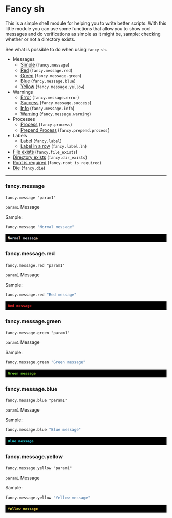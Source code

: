 # Fancy sh

This is a simple shell module for helping you to write better scripts.
With this little module you can use some functions that allow you to show cool messages and do verifications as simple as it might be, sample: checking whether or not a directory exists.

See what is possible to do when using `fancy sh`.

- Messages
    - [Simple]() (`fancy.message`)
    - [Red]() (`fancy.message.red`)
    - [Green]() (`fancy.message.green`)
    - [Blue]() (`fancy.message.blue`)
    - [Yellow]() (`fancy.message.yellow`)
- Warnings
    - [Error]() (`fancy.message.error`)
    - [Success]() (`fancy.message.success`)
    - [Info]() (`fancy.message.info`)
    - [Warning]() (`fancy.message.warning`)
- Processes
    - [Process]() (`fancy.process`)
    - [Prepend Process]() (`fancy.prepend.process`)
- Labels
    - [Label]() (`fancy.label`)
    - [Label in a row]() (`fancy.label.ln`)
- [File exists]() (`fancy.file_exists`)
- [Directory exists]() (`fancy.dir_exists`)
- [Root is required]() (`fancy.root_is_required`)
- [Die]() (`fancy.die`)

----------------------------------------------------------------

### fancy.message

`fancy.message "param1"`

`param1` Message

Sample:

```bash
fancy.message "Normal message"
```

![fancy.message](https://github.com/diogocavilha/fancy-sh/blob/master/screenshots/fancy-message.png)

### fancy.message.red

`fancy.message.red "param1"`

`param1` Message

Sample:

```bash
fancy.message.red "Red message"
```

![fancy.message.red](https://github.com/diogocavilha/fancy-sh/blob/master/screenshots/fancy-message-red.png)

### fancy.message.green

`fancy.message.green "param1"`

`param1` Message

Sample:

```bash
fancy.message.green "Green message"
```

![fancy.message.green](https://github.com/diogocavilha/fancy-sh/blob/master/screenshots/fancy-message-green.png)

### fancy.message.blue

`fancy.message.blue "param1"`

`param1` Message

Sample:

```bash
fancy.message.blue "Blue message"
```

![fancy.message.blue](https://github.com/diogocavilha/fancy-sh/blob/master/screenshots/fancy-message-blue.png)

### fancy.message.yellow

`fancy.message.yellow "param1"`

`param1` Message

Sample:

```bash
fancy.message.yellow "Yellow message"
```

![fancy.message.yellow](https://github.com/diogocavilha/fancy-sh/blob/master/screenshots/fancy-message-yellow.png)
